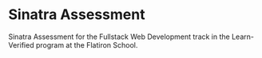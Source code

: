 # Sinatra Assessment
Sinatra Assessment for the Fullstack Web Development track in the Learn-Verified program at the Flatiron School.
